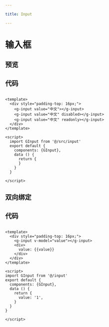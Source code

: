 ```yaml
---

title: Input

---
```


# 输入框


## 预览
<ClientOnly>
<input-demo-1></input-demo-1>
</ClientOnly>

## 代码

```vue

<template>
  <div style="padding-top: 16px;">
    <g-input value="中文"></g-input>
    <g-input value="中文" disabled></g-input>
    <g-input value="中文" readonly></g-input>
  </div>
</template>

<script>
  import GInput from '@/src/input'
  export default {
    components: {GInput},
    data () {
      return {
      }
    }
  }

</script>

```

## 双向绑定
<ClientOnly>
<input-demo-2></input-demo-2>
</ClientOnly>

## 代码

```vue

<template>
  <div style="padding-top: 16px;">
    <g-input v-model="value"></g-input>
    <div>
      value: {{value}}
    </div>
  </div>
</template>

<script>
import GInput from '@/input'
export default {
  components: {GInput},
  data () {
    return {
      value: '1',
    }
  }
}

</script>

```
